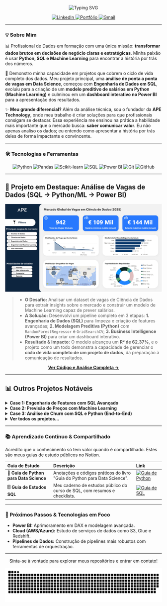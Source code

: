<p align="center">
  <img src="https://readme-typing-svg.herokuapp.com?font=JetBrains+Mono&weight=700&size=28&duration=2500&pause=1000&color=3B82F6&center=true&vCenter=true&width=700&height=60&lines=Ol%C3%A1%2C+sou+o+Guilherme+Rodrigues!;Profissional+de+Dados+em+Forma%C3%A7%C3%A3o;Transformando+Dados+em+Insights+Estrat%C3%A9gicos" alt="Typing SVG">
</p>

<p align="center">
  <a href="https://www.linkedin.com/in/guilhrodrigues/" target="_blank">
    <img src="https://img.shields.io/badge/-LinkedIn-0A66C2?style=for-the-badge&logo=linkedin&logoColor=white" alt="LinkedIn">
  </a>
  <a href="https://guilherme.apetechnology.com.br/" target="_blank">
    <img src="https://img.shields.io/badge/-Portfólio-4169E1?style=for-the-badge&logo=react&logoColor=white" alt="Portfólio">
  </a>
  <a href="mailto:guilhermerar2005@gmail.com">
    <img src="https://img.shields.io/badge/-Gmail-D14836?style=for-the-badge&logo=gmail&logoColor=white" alt="Gmail">
  </a>
</p>

---

### 💡 Sobre Mim

📊 Profissional de Dados em formação com uma única missão: **transformar dados brutos em decisões de negócio claras e estratégicas**. Minha paixão é usar **Python, SQL e Machine Learning** para encontrar a história por trás dos números.

🚀 Demonstro minha capacidade em projetos que cobrem o ciclo de vida completo dos dados. Meu projeto principal, uma **análise de ponta a ponta de vagas em Data Science**, começou com **Engenharia de Dados em SQL**, evoluiu para a criação de um **modelo preditivo de salários em Python (Machine Learning)** e culminou em um **dashboard interativo no Power BI** para a apresentação dos resultados.

✨ **Meu grande diferencial?** Além da análise técnica, sou o fundador da **APE Technology**, onde meu trabalho é criar soluções para que profissionais consigam se destacar. Essa experiência me ensinou na prática a habilidade mais importante que o mercado busca: **saber comunicar valor**. Eu não apenas analiso os dados; eu entendo como apresentar a história por trás deles de forma impactante e convincente.

---

### 🛠️ Tecnologias e Ferramentas

<p align="center">
  <img src="https://img.shields.io/badge/Python-3776AB?style=for-the-badge&logo=python&logoColor=white" alt="Python"/>
  <img src="https://img.shields.io/badge/Pandas-150458?style=for-the-badge&logo=pandas&logoColor=white" alt="Pandas"/>
  <img src="https://img.shields.io/badge/scikit--learn-F7931E?style=for-the-badge&logo=scikit-learn&logoColor=white" alt="Scikit-learn"/>
  <img src="https://img.shields.io/badge/SQL-4479A1?style=for-the-badge&logo=postgresql&logoColor=white" alt="SQL"/>
  <img src="https://img.shields.io/badge/Power%20BI-F2C811?style=for-the-badge&logo=powerbi&logoColor=black" alt="Power BI"/>
  <img src="https://img.shields.io/badge/Git-E34F26?style=for-the-badge&logo=git&logoColor=white" alt="Git"/>
  <img src="https://img.shields.io/badge/GitHub-181717?style=for-the-badge&logo=github&logoColor=white" alt="GitHub"/>
</p>

---

## 🚀 Projeto em Destaque: Análise de Vagas de Dados (SQL → Python/ML → Power BI)

<p align="center">
  <a href="https://github.com/Guilh-Code/Analise-do-Mercado-de-Vagas-de-Ciencia-de-Dados-2025" target="_blank">
    <img src="Dashboard_Projeto_Vagas.png" alt="Dashboard do Projeto de Vagas em Data Science" width="850">
  </a>
</p>

> * **O Desafio:** Analisar um dataset de vagas de Ciência de Dados para extrair insights sobre o mercado e construir um modelo de Machine Learning capaz de prever salários.
> * **A Solução:** Desenvolvi um pipeline completo em 3 etapas: **1. Engenharia de Dados (SQL)** para limpeza e criação de features avançadas; **2. Modelagem Preditiva (Python)** com `RandomForestRegressor` e `GridSearchCV`; **3. Business Intelligence (Power BI)** para criar um dashboard interativo.
> * **Resultado & Impacto:** O modelo alcançou um **R² de 62.37%**, e o projeto como um todo demonstra a capacidade de gerenciar o **ciclo de vida completo de um projeto de dados**, da preparação à comunicação de resultados.

<p align="center">
  <a href="https://github.com/Guilh-Code/Analise-do-Mercado-de-Vagas-de-Ciencia-de-Dados-2025"><strong>Ver Código e Análise Completa &rarr;</strong></a>
</p>

---

## 📊 Outros Projetos Notáveis

<details>
<summary><strong>Case 1: Engenharia de Features com SQL Avançado</strong></summary>
<br>

> * **O Desafio:** Transformar dados transacionais brutos em uma **Feature Store** otimizada para ser consumida por modelos de Machine Learning.
> * **A Solução:** Desenvolvi um pipeline ETL **100% em SQL**, utilizando **CTEs** e **Funções de Janela** para criar mais de 10 features comportamentais.
> * **Resultado:** Uma tabela analítica de alta performance que **acelera o desenvolvimento de modelos preditivos**.
>
> <p>
>   <a href="https://github.com/Guilh-Code/Projeto-SQL-Preditivo-Engenharia-de-Features-para-Machine-Learning"><strong>Acessar Repositório &rarr;</strong></a> 
> </p>
</details>

<details>
<summary><strong>Case 2: Previsão de Preços com Machine Learning</strong></summary>
<br>

> * **O Desafio:** Desenvolver um modelo preditivo para estimar o preço de passagens aéreas e otimizar custos.
> * **A Solução:** Utilizei **Python** e **Scikit-learn** para treinar um modelo de Regressão Linear após uma Análise Exploratória de Dados (EDA) detalhada.
> * **Resultado:** O modelo alcançou uma **alta precisão (R² > 91%)**, provando ser uma ferramenta eficaz para decisões de compra estratégicas.
>  
> <p>
>   <a href="https://github.com/Guilh-Code/Previsao_do_preco_de_passagem_aerea"><strong>Acessar Repositório &rarr;</strong></a>
> </p>
</details>

<details>
<summary><strong>Case 3: Análise de Churn com SQL e Python (End-to-End)</strong></summary>
<br>
 
> * **O Desafio:** Investigar o aumento de cancelamentos (Churn) em uma plataforma de streaming.
> * **A Solução:** Realizei uma análise em duas etapas, com **SQL** para exploração profunda e **Python (Plotly)** para o storytelling visual dos insights.
> * **Resultado:** Identifiquei um padrão de comportamento inesperado ('Binge and Bolt') e entreguei hipóteses acionáveis para a equipe de negócio.
>
> <p>
>   <a href="https://github.com/Guilh-Code/Projeto-SQL-Python-Analise-de-Churn"><strong>Acessar Repositório &rarr;</strong></a> 
> </p>
</details>

<details>
<summary><strong>Ver todos os projetos...</strong></summary>
<br>
<p>
  <a href="https://github.com/Guilh-Code?tab=repositories"><strong>Acessar todos os repositórios &rarr;</strong></a> 
</p>
</details>

---

### 📚 Aprendizado Contínuo & Compartilhado

Acredito que o conhecimento só tem valor quando é compartilhado. Estes são meus guias de estudo públicos no Notion.

| Guia de Estudo | Descrição | Link |
| :--- | :--- | :--- |
| **🐍 Guia de Python para Data Science** | Anotações e códigos práticos do livro "Guia do Python para Data Science". | <a href="https://www.notion.so/guia-sql/Guia-do-Python-para-Data-Science-Anota-es-e-Pr-tica-26568acb257d805caca5d5d0163235b8?source=copy_link" target="_blank"><img src="https://img.shields.io/badge/-Acessar%20no%20Notion-000000?style=flat-square&logo=notion&logoColor=white" alt="Guia de Python"></a> |
| **🗄️ Guia de Estudos SQL** | Meu caderno de estudos público do curso de SQL, com resumos e checklists. | <a href="https://guia-sql.notion.site/Guia-de-Estudos-SQL-Teoria-e-Pr-tica-26968acb257d80d8a7eed9da9b7a213d" target="_blank"><img src="https://img.shields.io/badge/-Acessar%20no%20Notion-000000?style=flat-square&logo=notion&logoColor=white" alt="Guia de SQL"></a> |

---

### 🚀 Próximos Passos & Tecnologias em Foco

- **Power BI:** Aprimoramento em DAX e modelagem avançada.
- **Cloud (AWS/Azure):** Estudo de serviços de dados como S3, Glue e Redshift.
- **Pipelines de Dados:** Construção de pipelines mais robustos com ferramentas de orquestração.

---
<p align="center">
  Sinta-se à vontade para explorar meus repositórios e entrar em contato!
</p>

<p align="center">
  <img src="https://github.com/guilh-code/guilh-code/blob/output/github-snake.svg" alt="Snake animation" />
</p>